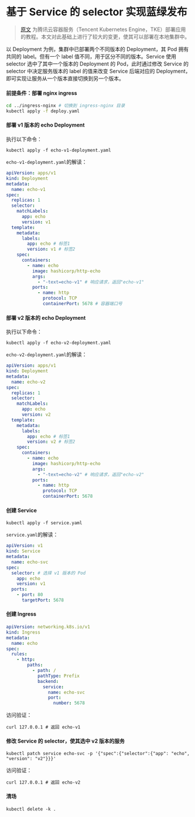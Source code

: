 # 基于 Service 的 selector 实现蓝绿发布

> [原文](https://cloud.tencent.com/document/product/457/48877) 为腾讯云容器服务（Tencent Kubernetes Engine，TKE）部署应用的教程。本文对此基础上进行了较大的变更，使其可以部署在本地集群中。

以 Deployment 为例，集群中已部署两个不同版本的 Deployment，其 Pod 拥有共同的 label。但有一个 label 值不同，用于区分不同的版本。Service 使用 selector 选中了其中一个版本的 Deployment 的 Pod，此时通过修改 Service 的 selector 中决定服务版本的 label 的值来改变 Service 后端对应的 Deployment，即可实现让服务从一个版本直接切换到另一个版本。

#### 前提条件：部署 nginx ingress

```bash
cd ../ingress-nginx # 切换到 ingress-nginx 目录
kubectl apply -f deploy.yaml
```

#### 部署 v1 版本的 echo Deployment

执行以下命令：

```shell
kubectl apply -f echo-v1-deployment.yaml
```

`echo-v1-deployment.yaml`的解读：

```yaml
apiVersion: apps/v1
kind: Deployment
metadata:
  name: echo-v1
spec:
  replicas: 1
  selector:
    matchLabels:
      app: echo
      version: v1
  template:
    metadata:
      labels:
        app: echo # 标签1
        version: v1 # 标签2
    spec:
      containers:
        - name: echo
          image: hashicorp/http-echo
          args:
            - "-text=echo-v1" # 响应请求，返回"echo-v1"
          ports:
            - name: http
              protocol: TCP
              containerPort: 5678 # 容器端口号
```

#### 部署 v2 版本的 echo Deployment

执行以下命令：

```shell
kubectl apply -f echo-v2-deployment.yaml
```

`echo-v2-deployment.yaml`的解读：

```yaml
apiVersion: apps/v1
kind: Deployment
metadata:
  name: echo-v2
spec:
  replicas: 1
  selector:
    matchLabels:
      app: echo
      version: v2
  template:
    metadata:
      labels:
        app: echo # 标签1
        version: v2 # 标签2
    spec:
      containers:
        - name: echo
          image: hashicorp/http-echo
          args:
            - "-text=echo-v2" # 响应请求，返回"echo-v2"
          ports:
            - name: http
              protocol: TCP
              containerPort: 5678
```




#### 创建 Service

```shell
kubectl apply -f service.yaml
```

`service.yaml`的解读：

```yaml
apiVersion: v1
kind: Service
metadata:
  name: echo-svc
spec:
  selector: # 选择 v1 版本的 Pod
    app: echo 
    version: v1
  ports:
    - port: 80
      targetPort: 5678
```

#### 创建 Ingress

```yaml
apiVersion: networking.k8s.io/v1
kind: Ingress
metadata:
  name: echo
spec:
  rules:
    - http:
        paths:
          - path: /
            pathType: Prefix
            backend:
              service:
                name: echo-svc
                port:
                  number: 5678
```

访问验证：

```shell
curl 127.0.0.1 # 返回 echo-v1
```

#### 修改 Service 的 selector，使其选中 v2 版本的服务

```shell
kubectl patch service echo-svc -p '{"spec":{"selector":{"app": "echo", "version": "v2"}}}'
```

访问验证：

```shell
curl 127.0.0.1 # 返回 echo-v2
```

#### 清场

```shell
kubectl delete -k .
```